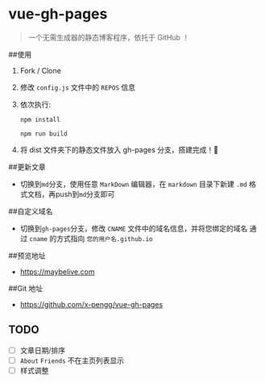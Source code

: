 # vue-gh-pages

> 一个无需生成器的静态博客程序，依托于 GitHub ！

##使用

1. Fork / Clone

2. 修改 `config.js` 文件中的 `REPOS` 信息
3. 依次执行:

    `npm install`

    `npm run build`
4. 将 dist 文件夹下的静态文件放入 gh-pages 分支，搭建完成！🍻

##更新文章
- 切换到`md`分支，使用任意 `MarkDown` 编辑器，在 `markdown` 目录下新建 `.md` 格式文档，再push到`md`分支即可

##自定义域名
- 切换到`gh-pages`分支，修改 `CNAME` 文件中的域名信息，并将您绑定的域名 通过 `cname` 的方式指向 `您的用户名.github.io`




##预览地址
- https://maybelive.com

##Git 地址
- https://github.com/x-pengg/vue-gh-pages



## TODO
- [ ] 文章日期/排序
- [ ] `About` `Friends` 不在主页列表显示
- [ ] 样式调整
